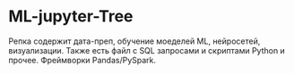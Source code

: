 # ML-jupyter-Tree
Репка содержит дата-преп, обучение моеделей ML, нейросетей, визуализации. Также есть файл с SQL запросами и скриптами Python и прочее. Фреймворки Pandas/PySpark.
